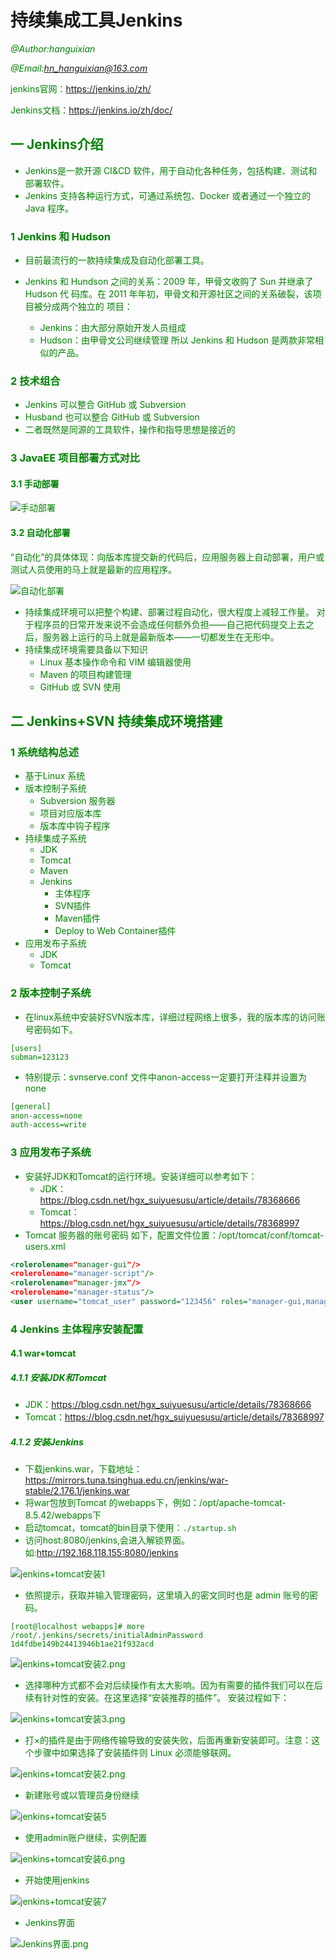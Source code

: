 # 持续集成工具Jenkins



<font color="green">*@Author:hanguixian*</font> 

<font color="green">*@Email:hn_hanguixian@163.com*<font>    



jenkins官网：https://jenkins.io/zh/

Jenkins文档：https://jenkins.io/zh/doc/



## 一  Jenkins介绍

- Jenkins是一款开源 CI&CD 软件，用于自动化各种任务，包括构建、测试和部署软件。
- Jenkins 支持各种运行方式，可通过系统包、Docker 或者通过一个独立的 Java 程序。

### 1 Jenkins 和 Hudson 

- 目前最流行的一款持续集成及自动化部署工具。 

- Jenkins 和 Hundson 之间的关系：2009 年，甲骨文收购了 Sun 并继承了 Hudson 代 码库。在 2011 年年初，甲骨文和开源社区之间的关系破裂，该项目被分成两个独立的 项目： 

  - Jenkins：由大部分原始开发人员组成 
  - Hudson：由甲骨文公司继续管理 所以 Jenkins 和 Hudson 是两款非常相似的产品。

### 2 技术组合 

  - Jenkins 可以整合 GitHub 或 Subversion 
  - Husband 也可以整合 GitHub 或 Subversion 
  - 二者既然是同源的工具软件，操作和指导思想是接近的

### 3 JavaEE 项目部署方式对比

#### 3.1  手动部署

![手动部署](img/手动部署.png)

#### 3.2 自动化部署  

 “自动化”的具体体现：向版本库提交新的代码后，应用服务器上自动部署，用户或测试人员使用的马上就是最新的应用程序。

![自动化部署](img/自动化部署.png)

- 持续集成环境可以把整个构建、部署过程自动化，很大程度上减轻工作量。 对于程序员的日常开发来说不会造成任何额外负担——自己把代码提交上去之后，服务器上运行的马上就是最新版本——一切都发生在无形中。 
- 持续集成环境需要具备以下知识
  - Linux 基本操作命令和 VIM 编辑器使用
  - Maven 的项目构建管理 
  - GitHub 或 SVN 使用

##  二 Jenkins+SVN 持续集成环境搭建

### 1 系统结构总述 

- 基于Linux 系统 
- 版本控制子系统 
  - Subversion 服务器 
  - 项目对应版本库 
  - 版本库中钩子程序 
- 持续集成子系统 
  - JDK
  - Tomcat
  - Maven
  - Jenkins
    - 主体程序
    - SVN插件
    - Maven插件
    - Deploy to Web Container插件
- 应用发布子系统
  - JDK
  - Tomcat

### 2 版本控制子系统 

- 在linux系统中安装好SVN版本库，详细过程网络上很多，我的版本库的访问账号密码如下。

```shell
[users]
subman=123123
```

- 特别提示：svnserve.conf 文件中anon-access一定要打开注释并设置为 none

```sh
[general]
anon-access=none
auth-access=write
```

### 3 应用发布子系统 

- 安装好JDK和Tomcat的运行环境。安装详细可以参考如下：
  - JDK：<https://blog.csdn.net/hgx_suiyuesusu/article/details/78368666> 
  - Tomcat：<https://blog.csdn.net/hgx_suiyuesusu/article/details/78368997> 
-  Tomcat 服务器的账号密码 如下，配置文件位置：/opt/tomcat/conf/tomcat-users.xml 

```xml
<rolerolename="manager-gui"/> 
<rolerolename="manager-script"/> 
<rolerolename="manager-jmx"/> 
<rolerolename="manager-status"/>
<user username="tomcat_user" password="123456" roles="manager-gui,manager-script,manager-jmx,manager-status"/>
```

### 4  Jenkins 主体程序安装配置

#### 4.1 war+tomcat

##### 4.1.1 安装JDK和Tomcat

- JDK：<https://blog.csdn.net/hgx_suiyuesusu/article/details/78368666> 
- Tomcat：<https://blog.csdn.net/hgx_suiyuesusu/article/details/78368997> 

##### 4.1.2 安装Jenkins

- 下载jenkins.war，下载地址：https://mirrors.tuna.tsinghua.edu.cn/jenkins/war-stable/2.176.1/jenkins.war
- 将war包放到Tomcat 的webapps下，例如：/opt/apache-tomcat-8.5.42/webapps下
- 启动tomcat，tomcat的bin目录下使用：`./startup.sh`
- 访问host:8080/jenkins,会进入解锁界面。如:<http://192.168.118.155:8080/jenkins> 

![jenkins+tomcat安装1](img/jenkins+tomcat安装1.png)

- 依照提示，获取并输入管理密码，这里填入的密文同时也是 admin 账号的密码。 

```shell
[root@localhost webapps]# more /root/.jenkins/secrets/initialAdminPassword
1d4fdbe149b24413946b1ae21f932acd
```

![jenkins+tomcat安装2.png](img/jenkins+tomcat安装2.png)

- 选择哪种方式都不会对后续操作有太大影响。因为有需要的插件我们可以在后续有针对性的安装。在这里选择“安装推荐的插件”。 安装过程如下：

![jenkins+tomcat安装3.png](img/jenkins+tomcat安装3.png)

- 打×的插件是由于网络传输导致的安装失败，后面再重新安装即可。注意：这个步骤中如果选择了安装插件则 Linux 必须能够联网。 

![jenkins+tomcat安装2.png](img/jenkins+tomcat安装4.png)

- 新建账号或以管理员身份继续

![jenkins+tomcat安装5](img/jenkins+tomcat安装5.png)

- 使用admin账户继续，实例配置

![jenkins+tomcat安装6.png](img/jenkins+tomcat安装6.png)

- 开始使用jenkins

![jenkins+tomcat安装7](img/jenkins+tomcat安装7.png)

- Jenkins界面

![Jenkins界面.png](img/Jenkins界面.png)